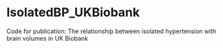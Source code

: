 # IsolatedBP_UKBiobank
Code for publication: The relationship between isolated hypertension with brain volumes in UK Biobank
